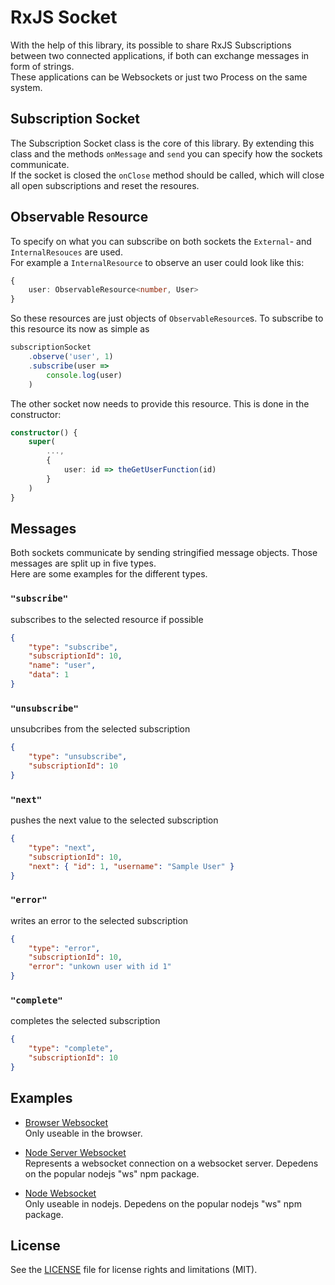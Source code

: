 # RxJS Socket

With the help of this library, its possible to share RxJS Subscriptions between two connected applications, if both can exchange messages in form of strings.   
These applications can be Websockets or just two Process on the same system.

## Subscription Socket
The Subscription Socket class is the core of this library. By extending this class and the methods `onMessage` and `send` you can specify how the sockets communicate.   
If the socket is closed the `onClose` method should be called, which will close all open subscriptions and reset the resoures.

## Observable Resource
To specify on what you can subscribe on both sockets the `External`- and `InternalResouces` are used.   
For example a `InternalResource` to observe an user could look like this:
```typescript
{
    user: ObservableResource<number, User>
}
```
So these resources are just objects of `ObservableResource`s. To subscribe to this resource its now as simple as
```typescript
subscriptionSocket
    .observe('user', 1)
    .subscribe(user =>
        console.log(user)
    )
```
The other socket now needs to provide this resource. This is done in the constructor:
```typescript
constructor() {
    super(
        ...,
        {
            user: id => theGetUserFunction(id) 
        }
    )
}
```


## Messages

Both sockets communicate by sending stringified message objects.
Those messages are split up in five types.   
Here are some examples for the different types.

### `"subscribe"`   
subscribes to the selected resource if possible   
```json
{
    "type": "subscribe",
    "subscriptionId": 10,
    "name": "user",
    "data": 1
}
```
### `"unsubscribe"`   
unsubcribes from the selected subscription
```json
{
    "type": "unsubscribe",
    "subscriptionId": 10
}
```
### `"next"`   
pushes the next value to the selected subscription
```json
{
    "type": "next",
    "subscriptionId": 10,
    "next": { "id": 1, "username": "Sample User" }
}
```
### `"error"`
writes an error to the selected subscription
```json
{
    "type": "error",
    "subscriptionId": 10,
    "error": "unkown user with id 1"
}
```
### `"complete"`
completes the selected subscription
```json
{
    "type": "complete",
    "subscriptionId": 10
}
```

## Examples

* [Browser Websocket](examples/browser-websocket.ts)   
Only useable in the browser.

* [Node Server Websocket](examples/node-server-websocket.ts)  
Represents a websocket connection on a websocket server.
Depedens on the popular nodejs "ws" npm package.

* [Node Websocket](examples/node-websocket.ts)   
Only useable in nodejs.
Depedens on the popular nodejs "ws" npm package.

## License

See the [LICENSE](LICENSE.md) file for license rights and limitations (MIT).